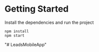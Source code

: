 # Getting Started
Install the dependencies and run the project
```
npm install
npm start
```

"# LeadsMobileApp" 
